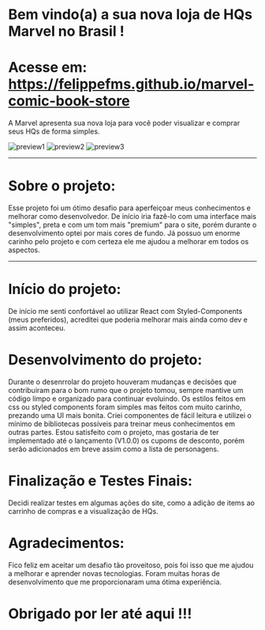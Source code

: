 # Bem vindo(a) a sua nova loja de HQs Marvel no Brasil !

# Acesse em: https://felippefms.github.io/marvel-comic-book-store

A Marvel apresenta sua nova loja para você poder visualizar e comprar seus HQs de forma simples.

![preview1](https://github.com/felippefms/galeria_animais/blob/main/src/imgs/preview1.jpg)
![preview2](https://github.com/felippefms/galeria_animais/blob/main/src/imgs/preview2.jpg)
![preview3](https://github.com/felippefms/galeria_animais/blob/main/src/imgs/preview3.jpg)

***

# Sobre o projeto:

Esse projeto foi um ótimo desafio para aperfeiçoar meus conhecimentos e melhorar como desenvolvedor.
De início iria fazê-lo com uma interface mais "simples", preta e com um tom mais "premium" para o site, porém durante o desenvolvimento optei por mais cores de fundo.
Já possuo um enorme carinho pelo projeto e com certeza ele me ajudou a melhorar em todos os aspectos.

***

# Início do projeto:

De início me senti confortável ao utilizar React com Styled-Components (meus preferidos), acreditei que poderia melhorar mais ainda como dev e assim aconteceu.

# Desenvolvimento do projeto:

Durante o desenrrolar do projeto houveram mudanças e decisões que contribuiram para o bom rumo que o projeto tomou, sempre mantive um código limpo e organizado para continuar evoluindo.
Os estilos feitos em css ou styled components foram simples mas feitos com muito carinho, prezando uma UI mais bonita.
Criei componentes de fácil leitura e utilizei o mínimo de bibliotecas possíveis para treinar meus conhecimentos em outras partes.
Estou satisfeito com o projeto, mas gostaria de ter implementado até o lançamento (V1.0.0) os cupoms de desconto, porém serão adicionados em breve assim como a lista de personagens.

# Finalização e Testes Finais:

Decidi realizar testes em algumas ações do site, como a adição de items ao carrinho de compras e a visualização de HQs.

# Agradecimentos:

Fico feliz em aceitar um desafio tão proveitoso, pois foi isso que me ajudou a melhorar e aprender novas tecnologias. Foram muitas horas de desenvolvimento 
que me proporcionaram uma ótima experiência.

# Obrigado por ler até aqui !!!